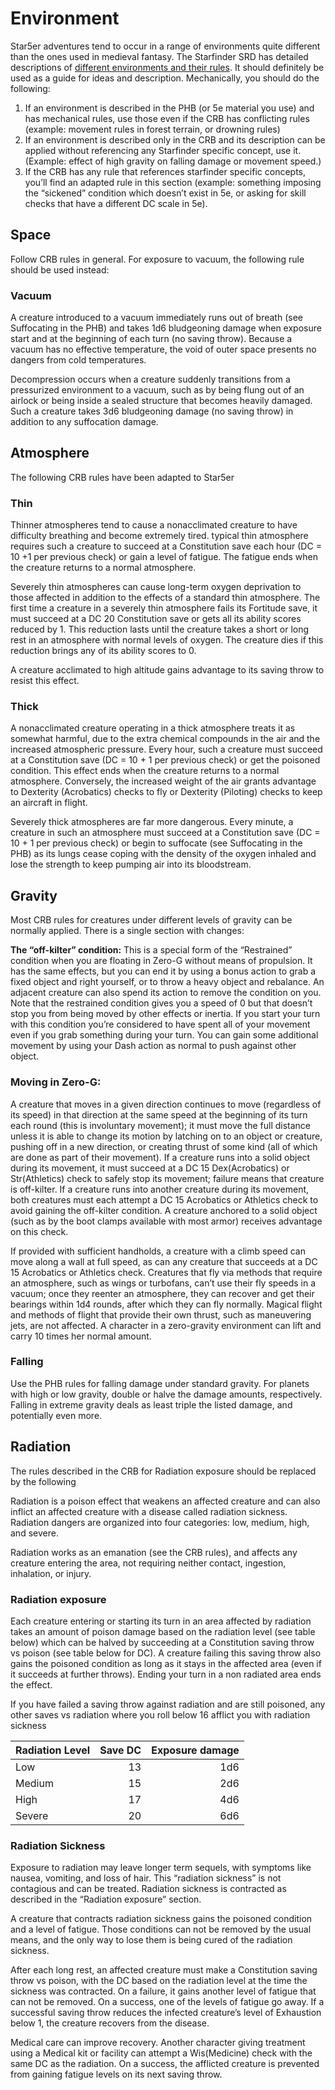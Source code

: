 # Environment

Star5er adventures tend to occur in a range of environments quite different than the ones used in medieval fantasy.
The Starfinder SRD has detailed descriptions of
[different environments and their rules](https://www.aonsrd.com/Rules.aspx?ID=234).
It should definitely be used as a guide for ideas and description. Mechanically, you should do the following:

1. If an environment is described in the PHB (or 5e material you use) and has mechanical rules, use those even if the
   CRB has conflicting rules (example: movement rules in forest terrain, or drowning rules)
1. If an environment is described only in the CRB and its description can be applied without referencing any Starfinder
   specific concept, use it. (Example: effect of high gravity on falling damage or movement speed.)
1. If the CRB has any rule that references starfinder specific concepts, you’ll find an adapted rule in this section
   (example: something imposing the “sickened” condition which doesn’t exist in 5e, or asking for skill checks that have
   a different DC scale in 5e). 

##  Space

Follow CRB rules in general. For exposure to vacuum, the following rule should be used instead:

### Vacuum

A creature introduced to a vacuum immediately runs out of breath (see Suffocating in the PHB) and takes 1d6 bludgeoning
damage when exposure start and at the beginning of each turn (no saving throw). Because a vacuum has no effective
temperature, the void of outer space presents no dangers from cold temperatures.

Decompression occurs when a creature suddenly transitions from a pressurized environment to a vacuum, such as by being
flung out of an airlock or being inside a sealed structure  that becomes heavily damaged. Such a creature takes 3d6
bludgeoning damage (no saving throw) in addition to any suffocation damage.

## Atmosphere


The following CRB rules have been adapted to Star5er

### Thin

Thinner atmospheres tend to cause a nonacclimated creature to have difficulty breathing and become extremely tired. 
typical thin atmosphere requires such a creature to succeed at a Constitution save each hour (DC = 10 +1 per
previous check) or gain a level of fatigue. The fatigue ends when the creature returns to a normal atmosphere.

Severely thin atmospheres can cause long-term oxygen deprivation to those affected in addition to the effects of a
standard thin atmosphere. The first time a creature in a severely thin atmosphere fails its Fortitude save, it must
succeed at a DC 20 Constitution save or gets all its ability scores reduced by 1. This reduction lasts until the
creature takes a short or long rest in an atmosphere with normal levels of oxygen. The creature dies if this
reduction brings any of its ability scores to 0.

A creature acclimated to high altitude gains advantage to its saving throw to resist this effect.

### Thick

A nonacclimated creature operating in a thick atmosphere treats it as somewhat harmful, due to the extra chemical
compounds in the air and the increased atmospheric pressure. Every hour, such a creature must succeed at a Constitution
save (DC = 10 + 1 per previous check) or get the poisoned condition. This effect ends when the creature returns to a
normal atmosphere. Conversely, the increased weight of the air grants advantage to Dexterity (Acrobatics) checks to fly or
Dexterity (Piloting) checks to keep an aircraft in flight.

Severely thick atmospheres are far more dangerous. Every minute, a creature in such an atmosphere must succeed at
a Constitution save (DC = 10 + 1 per previous check) or begin to suffocate (see Suffocating in the PHB) as its lungs
cease coping with the density of the oxygen inhaled and lose the strength to keep pumping air into its bloodstream.


## Gravity

Most CRB rules for creatures under different levels of gravity can be normally applied. There is a single section
with changes:

**The “off-kilter” condition:** This is a special form of the “Restrained” condition when you are floating in Zero-G
without means of propulsion. It has the same effects, but you can end it by using a bonus action to grab a fixed object
and right yourself, or to throw a heavy object and rebalance. An adjacent creature can also spend its action to remove
the condition on you. Note that the restrained condition gives you a speed of 0 but that doesn’t stop you from being
moved by other effects or inertia. If you start your turn with this condition you’re considered to have spent all of
your movement even if you grab something during your turn. You can gain some additional movement by using your Dash
action as normal to push against other object.

### Moving in Zero-G:

A creature that moves in a given direction continues to move (regardless of its speed) in that direction at the same
speed at the beginning of its turn each round (this is involuntary movement); it must move the full distance unless it
is able to change its motion by latching on to an object or creature, pushing off in a new direction, or creating thrust
of some kind (all of which are done as part of their movement). If a creature runs into a solid object during its
movement, it must succeed at a DC 15 Dex(Acrobatics) or Str(Athletics) check to safely stop its movement; failure means
that creature is off-kilter. If a creature runs into another creature during its movement, both creatures must each
attempt a DC 15 Acrobatics or Athletics check to avoid gaining the off-kilter condition. A creature anchored to a
solid object (such as by the boot clamps available with most armor) receives advantage on this check.

If provided with sufficient handholds, a creature with a climb speed can move along a wall at full speed, as can any
creature that succeeds at a DC 15 Acrobatics or Athletics check. Creatures that fly via methods that require an atmosphere,
such as wings or turbofans, can’t use their fly speeds in a vacuum; once they reenter an atmosphere, they can recover and
get their bearings within 1d4 rounds, after which they can fly normally. Magical flight and methods of flight that provide
their own thrust, such as maneuvering jets, are not affected. A character in a zero-gravity environment can lift and carry
10 times her normal amount.

### Falling

Use the PHB rules for falling damage under standard gravity. For planets with high or low gravity, double or halve the
damage amounts, respectively. Falling in extreme gravity deals as least triple the listed damage, and potentially even
more.

## Radiation

The rules described in the CRB for Radiation exposure should be replaced by the following

Radiation is a poison effect that weakens an affected creature and can also inflict an affected creature with a disease
called radiation sickness. Radiation dangers are organized into four categories: low, medium, high, and severe.

Radiation works as an emanation (see the CRB rules), and affects any creature entering the area, not requiring neither
contact, ingestion, inhalation, or injury. 

### Radiation exposure

Each creature entering or starting its turn in an area affected by radiation takes an amount of poison damage based
on the radiation level (see table below) which can be halved by succeeding at a Constitution saving throw vs poison
(see table below for DC). A creature failing this saving throw also gains the poisoned condition as long as it stays
in the affected area (even if it succeeds at further throws). Ending your turn in a non radiated area ends the effect.

If you have failed a saving throw against radiation and are still poisoned, any other saves vs radiation where you
roll below 16 afflict you with radiation sickness

|Radiation Level|Save DC|Exposure damage|
|---------------|------:|--------------:|
|Low|13|1d6|
|Medium|15|2d6|
|High|17|4d6|
|Severe|20|6d6|

### Radiation Sickness

Exposure to radiation may leave longer term sequels, with symptoms like nausea, vomiting, and loss of hair. This
“radiation sickness” is not contagious and can be treated. Radiation sickness is contracted as described in the
“Radiation exposure” section.

A creature that contracts radiation sickness gains the poisoned condition and a level of fatigue. Those conditions
can not be removed by the usual means, and the only way to lose them is being cured of the radiation sickness.

After each long rest, an affected creature must make a Constitution saving throw vs poison, with the DC based on
the radiation level at the time the sickness was contracted. On a failure, it gains another level of fatigue that
can not be removed. On a success, one of the levels of fatigue go away. If a successful saving throw reduces the
infected creature’s level of Exhaustion below 1, the creature recovers from the disease.

Medical care can improve recovery. Another character giving treatment using a Medical kit or facility can attempt
a Wis(Medicine) check with the same DC as the radiation. On a success, the afflicted creature is prevented from
gaining fatigue levels on its next saving throw. 
